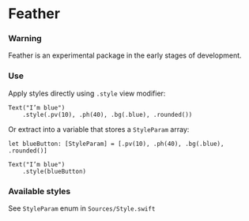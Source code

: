 # Feather

### Warning

Feather is an experimental package in the early stages of development.

### Use

Apply styles directly using `.style` view modifier:

```
Text("I’m blue")
    .style(.pv(10), .ph(40), .bg(.blue), .rounded())
```

Or extract into a variable that stores a `StyleParam` array:

```
let blueButton: [StyleParam] = [.pv(10), .ph(40), .bg(.blue), .rounded()]

Text("I’m blue")
    .style(blueButton)
```

### Available styles

See `StyleParam` enum in `Sources/Style.swift`
